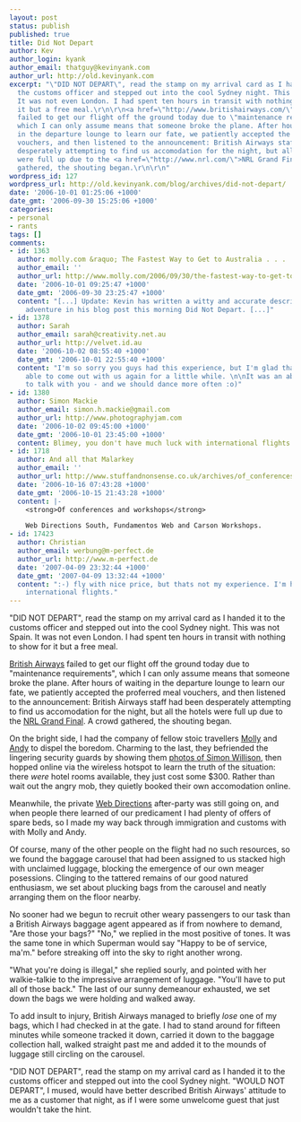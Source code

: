 ```yaml
---
layout: post
status: publish
published: true
title: Did Not Depart
author: Kev
author_login: kyank
author_email: thatguy@kevinyank.com
author_url: http://old.kevinyank.com
excerpt: "\"DID NOT DEPART\", read the stamp on my arrival card as I handed it to
  the customs officer and stepped out into the cool Sydney night. This was not Spain.
  It was not even London. I had spent ten hours in transit with nothing to show for
  it but a free meal.\r\n\r\n<a href=\"http://www.britishairways.com/\">British Airways</a>
  failed to get our flight off the ground today due to \"maintenance requirements\",
  which I can only assume means that someone broke the plane. After hours of waiting
  in the departure lounge to learn our fate, we patiently accepted the proferred meal
  vouchers, and then listened to the announcement: British Airways staff had been
  desperately attempting to find us accomodation for the night, but all the hotels
  were full up due to the <a href=\"http://www.nrl.com/\">NRL Grand Final</a>. A crowd
  gathered, the shouting began.\r\n\r\n"
wordpress_id: 127
wordpress_url: http://old.kevinyank.com/blog/archives/did-not-depart/
date: '2006-10-01 01:25:06 +1000'
date_gmt: '2006-09-30 15:25:06 +1000'
categories:
- personal
- rants
tags: []
comments:
- id: 1363
  author: molly.com &raquo; The Fastest Way to Get to Australia . . .
  author_email: ''
  author_url: http://www.molly.com/2006/09/30/the-fastest-way-to-get-to-australia/
  date: '2006-10-01 09:25:47 +1000'
  date_gmt: '2006-09-30 23:25:47 +1000'
  content: "[...] Update: Kevin has written a witty and accurate description of our
    adventure in his blog post this morning Did Not Depart. [...]"
- id: 1378
  author: Sarah
  author_email: sarah@creativity.net.au
  author_url: http://velvet.id.au
  date: '2006-10-02 08:55:40 +1000'
  date_gmt: '2006-10-01 22:55:40 +1000'
  content: "I'm so sorry you guys had this experience, but I'm glad that you were
    able to come out with us again for a little while. \n\nIt was an absolute pleasure
    to talk with you - and we should dance more often :o)"
- id: 1380
  author: Simon Mackie
  author_email: simon.h.mackie@gmail.com
  author_url: http://www.photographyjam.com
  date: '2006-10-02 09:45:00 +1000'
  date_gmt: '2006-10-01 23:45:00 +1000'
  content: Blimey, you don't have much luck with international flights.
- id: 1718
  author: And all that Malarkey
  author_email: ''
  author_url: http://www.stuffandnonsense.co.uk/archives/of_conferences_and_workshops.html
  date: '2006-10-16 07:43:28 +1000'
  date_gmt: '2006-10-15 21:43:28 +1000'
  content: |-
    <strong>Of conferences and workshops</strong>

    Web Directions South, Fundamentos Web and Carson Workshops.
- id: 17423
  author: Christian
  author_email: werbung@m-perfect.de
  author_url: http://www.m-perfect.de
  date: '2007-04-09 23:32:44 +1000'
  date_gmt: '2007-04-09 13:32:44 +1000'
  content: ":-) fly with nice price, but thats not my experience. I'm happy with my
    international flights."
---
```

<p>"DID NOT DEPART", read the stamp on my arrival card as I handed it to the customs officer and stepped out into the cool Sydney night. This was not Spain. It was not even London. I had spent ten hours in transit with nothing to show for it but a free meal.</p>
<p><a href="http://www.britishairways.com/">British Airways</a> failed to get our flight off the ground today due to "maintenance requirements", which I can only assume means that someone broke the plane. After hours of waiting in the departure lounge to learn our fate, we patiently accepted the proferred meal vouchers, and then listened to the announcement: British Airways staff had been desperately attempting to find us accomodation for the night, but all the hotels were full up due to the <a href="http://www.nrl.com/">NRL Grand Final</a>. A crowd gathered, the shouting began.</p>
<p><a id="more"></a><a id="more-127"></a>On the bright side, I had the company of fellow stoic travellers <a href="http://www.molly.com/">Molly</a> and <a href="http://www.stuffandnonsense.co.uk/">Andy</a> to dispel the boredom. Charming to the last, they befriended the lingering security guards by showing them <a href="http://www.flickr.com/photos/mollyeh11/66848020/">photos of Simon Willison</a>, then hopped online via the wireless hotspot to learn the truth of the situation: there <em>were</em> hotel rooms available, they just cost some $300. Rather than wait out the angry mob, they quietly booked their own accomodation online.</p>
<p>Meanwhile, the private <a href="http://www.webdirections.org/">Web Directions</a> after-party was still going on, and when people there learned of our predicament I had plenty of offers of spare beds, so I made my way back through immigration and customs with with Molly and Andy.</p>
<p>Of course, many of the other people on the flight had no such resources, so we found the baggage carousel that had been assigned to us stacked high with unclaimed luggage, blocking the emergence of our own meager posessions. Clinging to the tattered remains of our good natured enthusiasm, we set about plucking bags from the carousel and neatly arranging them on the floor nearby.</p>
<p>No sooner had we begun to recruit other weary passengers to our task than a British Airways baggage agent appeared as if from nowhere to demand, "Are those your bags?" "No," we replied in the most positive of tones. It was the same tone in which Superman would say "Happy to be of service, ma'm." before streaking off into the sky to right another wrong.</p>
<p>"What you're doing is illegal," she replied sourly, and pointed with her walkie-talkie to the impressive arrangement of luggage. "You'll have to put all of those back." The last of our sunny demeanour exhausted, we set down the bags we were holding and walked away.</p>
<p>To add insult to injury, British Airways managed to briefly <em>lose</em> one of my bags, which I had checked in at the gate. I had to stand around for fifteen minutes while someone tracked it down, carried it down to the baggage collection hall, walked straight past me and added it to the mounds of luggage still circling on the carousel.</p>
<p>"DID NOT DEPART", read the stamp on my arrival card  as I handed it to the customs officer and stepped out into the cool Sydney night. "WOULD NOT DEPART", I mused, would have better described British Airways' attitude to me as a customer that night, as if I were some unwelcome guest that just wouldn't take the hint.</p>
